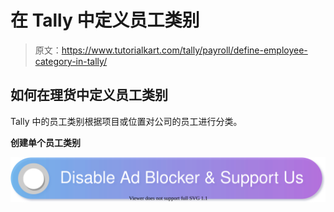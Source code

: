 # 在 Tally 中定义员工类别

> 原文：<https://www.tutorialkart.com/tally/payroll/define-employee-category-in-tally/>

## 如何在理货中定义员工类别

Tally 中的员工类别根据项目或位置对公司的员工进行分类。

**创建单个员工类别**

[![](img/925da31b32d6bc3827932f6c8afb11bb.png)](https://www.tutorialkart.com/)